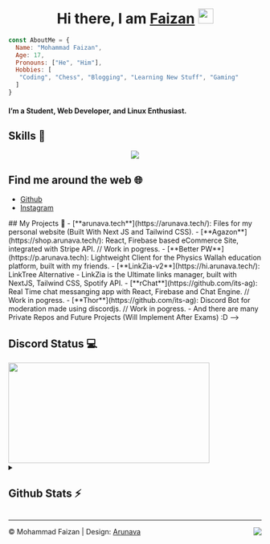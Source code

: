 <h1 align="center">Hi there, I am <b> <a href="https://www.instagram.com/curiousfaizan/"> Faizan</a> </b>  <img src="https://www.emoji.co.uk/files/apple-emojis/smileys-people-ios/90-waving-hand-sign.png" width="30px"></h1>

```js
const AboutMe = {
  Name: "Mohammad Faizan",
  Age: 17,
  Pronouns: ["He", "Him"],
  Hobbies: [
   "Coding", "Chess", "Blogging", "Learning New Stuff", "Gaming" 
  ]
}
```

#### I’m a Student, Web Developer, and Linux Enthusiast. 
    

## Skills 🚀

<p align="center">
  <a href="https://skillicons.dev">
    <img src="https://skillicons.dev/icons?i=js,nodejs,css,html,discord,androidstudio,bots,flutter,gamemakerstudio,ai,java,codepen,kotlin,react,nextjs,mysql,firebase,mongodb,figma,vscode,git" />
  </a>
</p>

## Find me around the web 🌐

- [Github](https://github.com/hellofaizan)
- [Instagram](https://instagram.com/hellofaizan)




<!-->  
## My Projects  📁

- [**arunava.tech**](https://arunava.tech/): Files for my personal website (Built With Next JS and Tailwind CSS).
- [**Agazon**](https://shop.arunava.tech/): React, Firebase based eCommerce Site, integrated with Stripe API. // Work in pogress.
- [**Better PW**](https://p.arunava.tech): Lightweight Client for the Physics Wallah education platform, built with my friends.
- [**LinkZia-v2**](https://hi.arunava.tech/): LinkTree Alternative -  LinkZia is the Ultimate links manager, built with NextJS, Tailwind CSS, Spotify API.
- [**rChat**](https://github.com/its-ag): Real Time chat messanging app with React, Firebase and Chat Engine. // Work in pogress.
- [**Thor**](https://github.com/its-ag): Discord Bot for moderation made using discordjs. // Work in pogress.
- And there are many Private Repos and Future Projects (Will Implement After Exams) :D  -->

## Discord Status 💻

<a href="https://discord.com/users/890232380265222215">
     <img src="https://lanyard.cnrad.dev/api/890232380265222215" width="400" height="200" />
</a>
<!-- [![spotify-github-profile](https://spotify-github-profile.vercel.app/api/view?uid=zfu9cur8fpnw6oc4q8vm55op6&cover_image=true&theme=natemoo-re&show_offline=false&background_color=121212&bar_color=fff700&bar_color_cover=true)](https://github.com/kittinan/spotify-github-profile) -->
<details>
  <summary>
    <h2> Github Stats ⚡ </h2>
  </summary>
<a href="https://github.com/hellofaizan">
  <img align="center" src="https://github-readme-stats.vercel.app/api?username=hellofaizan&amp;show_icons=true&amp;theme=radical" height="160"  witdh="480" />
</a>
<a href="https://github.com/hellofaizan">
  <img align="center" src="https://github-readme-streak-stats.herokuapp.com/?user=hellofaizan&amp;show_icons=true&amp;theme=radical" height="160" witdh="480" />
</a></details>
<hr />
<div>
<img align="right" src="https://visitor-badge.laobi.icu/badge?page_id=itsag.itag&" />
©️ Mohammad Faizan | Design: <a href="https://github.com/its-ag/">Arunava</a>
</div>
